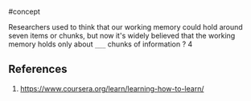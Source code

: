 #concept 

Researchers used to think that our working memory could hold around seven items or chunks, but now it's widely believed that the working memory holds only about `___` chunks of information
?
4

## References
1. https://www.coursera.org/learn/learning-how-to-learn/